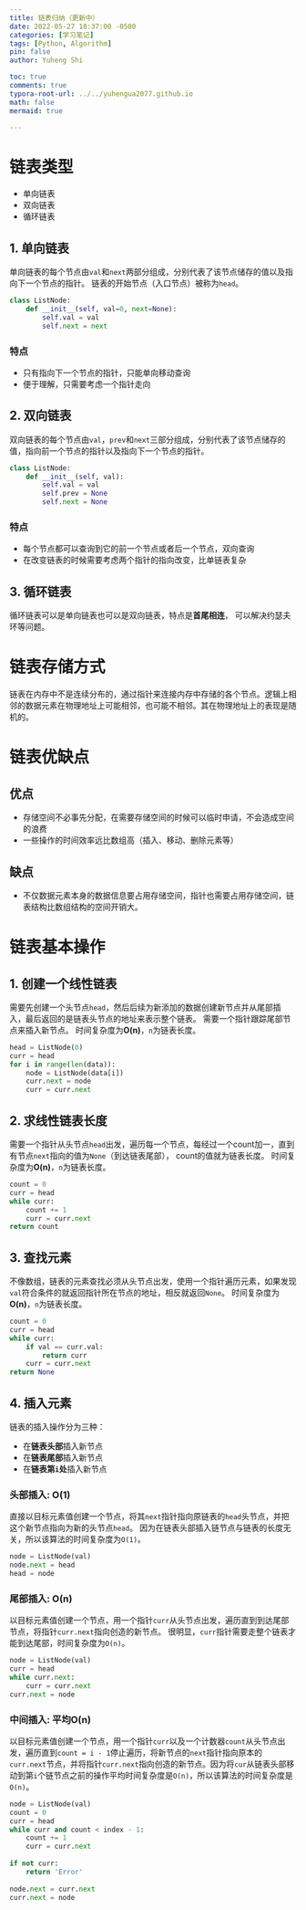 ```yaml
---
title: 链表归纳（更新中）
date: 2022-05-27 18:37:00 -0500
categories: [学习笔记]
tags: [Python, Algorithm]
pin: false
author: Yuheng Shi

toc: true
comments: true
typora-root-url: ../../yuhengua2077.github.io
math: false
mermaid: true

---
```


# 链表类型

* 单向链表
* 双向链表
* 循环链表

## 1. 单向链表

单向链表的每个节点由`val`和`next`两部分组成，分别代表了该节点储存的值以及指向下一个节点的指针。 链表的开始节点（入口节点）被称为`head`。

```python
class ListNode:
    def __init__(self, val=0, next=None):
        self.val = val
        self.next = next
```

### 特点

* 只有指向下一个节点的指针，只能单向移动查询
* 便于理解，只需要考虑一个指针走向



## 2. 双向链表

双向链表的每个节点由`val`，`prev`和`next`三部分组成，分别代表了该节点储存的值，指向前一个节点的指针以及指向下一个节点的指针。 

```python
class ListNode:
    def __init__(self, val):
        self.val = val
        self.prev = None
        self.next = None
```

### 特点

* 每个节点都可以查询到它的前一个节点或者后一个节点，双向查询
* 在改变链表的时候需要考虑两个指针的指向改变，比单链表复杂

## 3. 循环链表

循环链表可以是单向链表也可以是双向链表，特点是**首尾相连**， 可以解决约瑟夫环等问题。


# 链表存储方式

链表在内存中不是连续分布的，通过指针来连接内存中存储的各个节点。逻辑上相邻的数据元素在物理地址上可能相邻，也可能不相邻。其在物理地址上的表现是随机的。

# 链表优缺点

## 优点

* 存储空间不必事先分配，在需要存储空间的时候可以临时申请，不会造成空间的浪费
* 一些操作的时间效率远比数组高（插入、移动、删除元素等）

## 缺点

* 不仅数据元素本身的数据信息要占用存储空间，指针也需要占用存储空间，链表结构比数组结构的空间开销大。


# 链表基本操作

## 1. 创建一个线性链表

需要先创建一个头节点`head`，然后后续为新添加的数据创建新节点并从尾部插入，最后返回的是链表头节点的地址来表示整个链表。
需要一个指针跟踪尾部节点来插入新节点。 时间复杂度为**O(n)**，`n`为链表长度。

```python
head = ListNode(0)
curr = head
for i in range(len(data)):
    node = ListNode(data[i])
    curr.next = node
    curr = curr.next
```

## 2. 求线性链表长度

需要一个指针从头节点`head`出发，遍历每一个节点，每经过一个count加一，直到有节点`next`指向的值为`None`（到达链表尾部）， count的值就为链表长度。 时间复杂度为**O(n)**，`n`为链表长度。

```python
count = 0
curr = head
while curr:
    count += 1
    curr = curr.next 
return count
```

## 3. 查找元素

不像数组，链表的元素查找必须从头节点出发，使用一个指针遍历元素，如果发现`val`符合条件的就返回指针所在节点的地址，相反就返回`None`。 时间复杂度为**O(n)**，`n`为链表长度。

```python
count = 0
curr = head
while curr:
    if val == curr.val:
        return curr
    curr = curr.next
return None
```

## 4. 插入元素

链表的插入操作分为三种：
* 在**链表头部**插入新节点
* 在**链表尾部**插入新节点
* 在**链表第`i`处**插入新节点

### 头部插入: **O(1)**

直接以目标元素值创建一个节点，将其`next`指针指向原链表的`head`头节点，并把这个新节点指向为新的头节点`head`。
因为在链表头部插入链节点与链表的长度无关，所以该算法的时间复杂度为`O(1)`。

```python
node = ListNode(val)
node.next = head
head = node
```

### 尾部插入: **O(n)**

以目标元素值创建一个节点，用一个指针`curr`从头节点出发，遍历直到到达尾部节点，将指针`curr.next`指向创造的新节点。
很明显，`curr`指针需要走整个链表才能到达尾部，时间复杂度为`O(n)`。

```python
node = ListNode(val)
curr = head
while curr.next:
    curr = curr.next
curr.next = node
```

### 中间插入: 平均**O(n)**
以目标元素值创建一个节点，用一个指针`curr`以及一个计数器`count`从头节点出发，遍历直到`count = i - 1`停止遍历，将新节点的`next`指针指向原本的`curr.next`节点，并将指针`curr.next`指向创造的新节点。因为将`cur`从链表头部移动到第`i`个链节点之前的操作平均时间复杂度是`O(n)`，所以该算法的时间复杂度是`O(n)`。

```python
node = ListNode(val)
count = 0
curr = head
while curr and count < index - 1:
    count += 1
    curr = curr.next
        
if not curr:
    return 'Error'
    
node.next = curr.next
curr.next = node
```